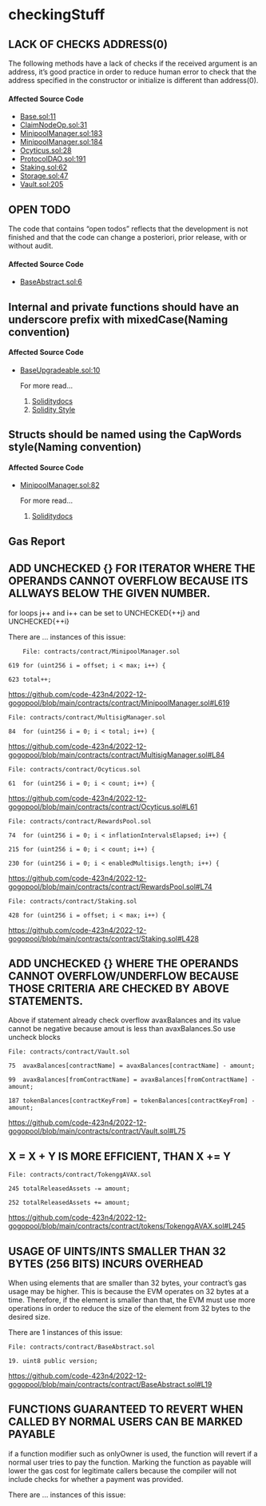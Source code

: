 # checkingStuff
## LACK OF CHECKS ADDRESS(0)
The following methods have a lack of checks if the received argument is an address, it’s good practice in order to reduce human error to check that the address
specified in the constructor or initialize is different than address(0).


#### Affected Source Code
* [Base.sol:11](https://github.com/code-423n4/2022-12-gogopool/blob/aec9928d8bdce8a5a4efe45f54c39d4fc7313731/contracts/contract/Base.sol#L11)
* [ClaimNodeOp.sol:31](https://github.com/code-423n4/2022-12-gogopool/blob/main/contracts/contract/ClaimNodeOp.sol#L31)
* [MinipoolManager.sol:183](https://github.com/code-423n4/2022-12-gogopool/blob/main/contracts/contract/MinipoolManager.sol#L183)
* [MinipoolManager.sol:184](https://github.com/code-423n4/2022-12-gogopool/blob/main/contracts/contract/MinipoolManager.sol#L184)
* [Ocyticus.sol:28](https://github.com/code-423n4/2022-12-gogopool/blob/main/contracts/contract/Ocyticus.sol#L28)
* [ProtocolDAO.sol:191](https://github.com/code-423n4/2022-12-gogopool/blob/main/contracts/contract/ProtocolDAO.sol#L191)
* [Staking.sol:62](https://github.com/code-423n4/2022-12-gogopool/blob/main/contracts/contract/Staking.sol#L62)
* [Storage.sol:47](https://github.com/code-423n4/2022-12-gogopool/blob/main/contracts/contract/Storage.sol#L47)
* [Vault.sol:205](https://github.com/code-423n4/2022-12-gogopool/blob/main/contracts/contract/Vault.sol#L205)





## OPEN TODO
The code that contains “open todos” reflects that the development is not finished and that the code can change a posteriori, prior release, with or without
audit.

#### Affected Source Code
* [BaseAbstract.sol:6](https://github.com/code-423n4/2022-12-gogopool/blob/aec9928d8bdce8a5a4efe45f54c39d4fc7313731/contracts/contract/BaseAbstract.sol#L6)

## Internal and private functions should have an underscore prefix with mixedCase(Naming convention)
#### Affected Source Code
* [BaseUpgradeable.sol:10](https://github.com/code-423n4/2022-12-gogopool/blob/main/contracts/contract/BaseUpgradeable.sol#L10)

    For more read...
    1. [Soliditydocs](https://docs.soliditylang.org/en/v0.8.15/style-guide.html#other-recommendations)
    2. [Solidity Style](https://www.notion.so/Solidity-Style-44daebebfbd645b0b9cbad7075ba42fe)

## Structs should be named using the CapWords style(Naming convention)
#### Affected Source Code
* [MinipoolManager.sol:82](https://github.com/code-423n4/2022-12-gogopool/blob/main/contracts/contract/MinipoolManager.sol#L82)

    For more read...
    1. [Soliditydocs](https://docs.soliditylang.org/en/v0.8.15/style-guide.html#other-recommendations)
    
    
## Gas Report


## ADD UNCHECKED {} FOR ITERATOR WHERE THE OPERANDS CANNOT OVERFLOW BECAUSE ITS ALLWAYS BELOW THE GIVEN NUMBER.
	
for loops j++ and i++ can be set to UNCHECKED{++j} and UNCHECKED{++i}


There are ... instances of this issue:

        File: contracts/contract/MinipoolManager.sol

	619	for (uint256 i = offset; i < max; i++) {
	
	623	total++;
	
https://github.com/code-423n4/2022-12-gogopool/blob/main/contracts/contract/MinipoolManager.sol#L619

	File: contracts/contract/MultisigManager.sol
	
	84	for (uint256 i = 0; i < total; i++) {
	
https://github.com/code-423n4/2022-12-gogopool/blob/main/contracts/contract/MultisigManager.sol#L84

	File: contracts/contract/Ocyticus.sol
	
	61	for (uint256 i = 0; i < count; i++) {
	
https://github.com/code-423n4/2022-12-gogopool/blob/main/contracts/contract/Ocyticus.sol#L61


	File: contracts/contract/RewardsPool.sol
	
	74	for (uint256 i = 0; i < inflationIntervalsElapsed; i++) {
	
	215	for (uint256 i = 0; i < count; i++) {
	
	230	for (uint256 i = 0; i < enabledMultisigs.length; i++) {
	
	
https://github.com/code-423n4/2022-12-gogopool/blob/main/contracts/contract/RewardsPool.sol#L74

	File: contracts/contract/Staking.sol
	
	428	for (uint256 i = offset; i < max; i++) {
	
https://github.com/code-423n4/2022-12-gogopool/blob/main/contracts/contract/Staking.sol#L428



## ADD UNCHECKED {}  WHERE THE OPERANDS CANNOT OVERFLOW/UNDERFLOW BECAUSE THOSE CRITERIA ARE CHECKED BY ABOVE STATEMENTS. 

Above if statement already check overflow avaxBalances and its value cannot be negative because amout is less than avaxBalances.So use uncheck blocks

	File: contracts/contract/Vault.sol
	
	75	avaxBalances[contractName] = avaxBalances[contractName] - amount;
	
	99	avaxBalances[fromContractName] = avaxBalances[fromContractName] - amount;
	
	187	tokenBalances[contractKeyFrom] = tokenBalances[contractKeyFrom] - amount;
	
	
https://github.com/code-423n4/2022-12-gogopool/blob/main/contracts/contract/Vault.sol#L75


## X = X + Y IS MORE EFFICIENT, THAN X += Y

	File: contracts/contract/TokenggAVAX.sol
	
	245	totalReleasedAssets -= amount;
	
	252	totalReleasedAssets += amount;
	

https://github.com/code-423n4/2022-12-gogopool/blob/main/contracts/contract/tokens/TokenggAVAX.sol#L245
	
	
## USAGE OF UINTS/INTS SMALLER THAN 32 BYTES (256 BITS) INCURS OVERHEAD
When using elements that are smaller than 32 bytes, your contract’s gas usage may be higher. This is because the EVM operates on 32 bytes at a time.
Therefore, if the element is smaller than that, the EVM must use more operations in order to reduce the size of the element from 32 bytes to the
desired size.

There are 1 instances of this issue:

	File: contracts/contract/BaseAbstract.sol
	
	19.	uint8 public version;

https://github.com/code-423n4/2022-12-gogopool/blob/main/contracts/contract/BaseAbstract.sol#L19

## FUNCTIONS GUARANTEED TO REVERT WHEN CALLED BY NORMAL USERS CAN BE MARKED PAYABLE

if a function modifier such as onlyOwner is used, the function will revert if a normal user tries to pay the function. Marking the function as
payable will lower the gas cost for legitimate callers because the compiler will not include checks for whether a payment was provided.

There are ... instances of this issue:      




	
	



